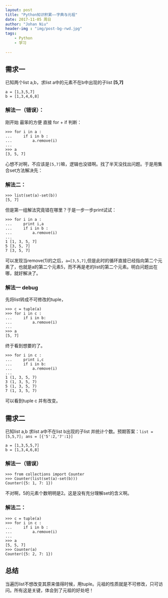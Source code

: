 ```yaml
---
layout: post
title: "Python知识积累——字典与元祖"
date: 2017-11-05 周日
author: "Johan Niu"
header-img : "img/post-bg-rwd.jpg"
tags:
    - Python
    - 学习
 
---
```



## 需求一
已知两个list a,b，求list a中的元素不在b中出现的子list **[5,7]**
 
	a = [1,3,5,7]
	b = [1,3,4,6,8]

### 解法一（错误）：
刚开始 最笨的方便 直接 for + if 判断：

	>>> for i in a :
	...     if i in b :
	...         a.remove(i)
	... 
	>>> a
	[3, 5, 7]

心想不对啊，不应该是`[5,7]`嘛，逻辑也没错啊。找了半天没找出问题。于是用集合set方法解决先：
### 解法二：

	>>> list(set(a)-set(b))
	[5, 7]
	
但是第一组解法究竟错在哪里？于是一步一步print试试：

	>>> for i in a :
	...     print i,a
	...     if i in b :
	...         a.remove(i)
	... 
	1 [1, 3, 5, 7]
	5 [3, 5, 7]
	7 [3, 5, 7]

可以发现当remove(1)的之后，`a=[3,5,7]`,但是此时的循环直接已经指向第二个元素了，也就是a的第二个元素5，而不再是老的list的第二个元素。明白问题出在哪，就好解决了。

### 解法一 debug
先将list转成不可修改的tuple，

	>>> c = tuple(a)
	>>> for i in c :
	...     if i in b:
	...         a.remove(i)
	... 
	>>> a
	[5, 7]

终于看到想要的了。

	>>> for i in c :
	...     print i,c
	...     if i in b:
	...         a.remove(i)
	... 
	1 (1, 3, 5, 7)
	3 (1, 3, 5, 7)
	5 (1, 3, 5, 7)
	7 (1, 3, 5, 7)
	
可以看到tuple c 并有改变。

## 需求二
已知list a,b 求list a中不在list b出现的子list 并统计个数。预期答案：`list = [5,5,7]; ans = [{'5':2,'7':1}]`

	a = [1,3,5,5,7]
	b = [1,3,4,6,8]
	
### 解法一（错误）

	>>> from collections import Counter
	>>> Counter(list(set(a)-set(b)))
	Counter({5: 1, 7: 1})
	
不对啊，5的元素个数明明是2。这是没有充分理解set的含义啊。

### 解法二：

	>>> c = tuple(a)
	>>> for i in c :
	...     if i in b :
	...         a.remove(i)
	... 
	>>> a
	[5, 5, 7]
	>>> Counter(a)
	Counter({5: 2, 7: 1})
	
## 总结
当遍历list不想改变其原来值得时候，用tuple。元祖的性质就是不可修改，只可访问。所有这是关键，体会到了元祖的好处吧！
